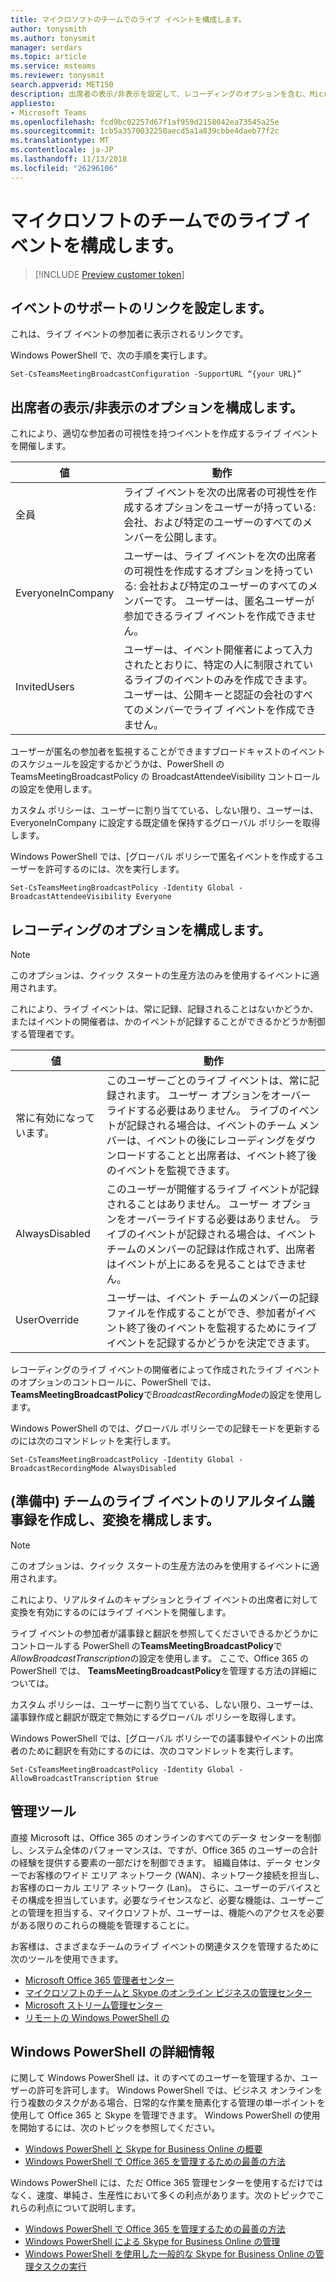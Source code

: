 ```yaml
---
title: マイクロソフトのチームでのライブ イベントを構成します。
author: tonysmith
ms.author: tonysmit
manager: serdars
ms.topic: article
ms.service: msteams
ms.reviewer: tonysmit
search.appverid: MET150
description: 出席者の表示/非表示を設定して、レコーディングのオプションを含む、Microsoft のチームのライブ イベントの設定を構成する方法について説明します。
appliesto:
- Microsoft Teams
ms.openlocfilehash: fcd9bc02257d67f1af959d2158042ea73545a25e
ms.sourcegitcommit: 1cb5a3570032250aecd5a1a839cbbe4daeb77f2c
ms.translationtype: MT
ms.contentlocale: ja-JP
ms.lasthandoff: 11/13/2018
ms.locfileid: "26296106"
---
```

# <a name="configure-live-events-in-microsoft-teams"></a>マイクロソフトのチームでのライブ イベントを構成します。
> [!INCLUDE [Preview customer token](../includes/preview-feature.md)]

## <a name="set-up-event-support-link"></a>イベントのサポートのリンクを設定します。
これは、ライブ イベントの参加者に表示されるリンクです。 

Windows PowerShell で、次の手順を実行します。
```
Set-CsTeamsMeetingBroadcastConfiguration -SupportURL “{your URL}” 
```
## <a name="configure-attendee-visibility-options"></a>出席者の表示/非表示のオプションを構成します。
これにより、適切な参加者の可視性を持つイベントを作成するライブ イベントを開催します。

|**値**  |**動作**  |
|---------|---------|
|全員     |ライブ イベントを次の出席者の可視性を作成するオプションをユーザーが持っている: 会社、および特定のユーザーのすべてのメンバーを公開します。 |
|EveryoneInCompany     |ユーザーは、ライブ イベントを次の出席者の可視性を作成するオプションを持っている: 会社および特定のユーザーのすべてのメンバーです。 ユーザーは、匿名ユーザーが参加できるライブ イベントを作成できません。|
|InvitedUsers |ユーザーは、イベント開催者によって入力されたとおりに、特定の人に制限されているライブのイベントのみを作成できます。 ユーザーは、公開キーと認証の会社のすべてのメンバーでライブ イベントを作成できません。 |

ユーザーが匿名の参加者を監視することができますブロードキャストのイベントのスケジュールを設定するかどうかは、PowerShell の TeamsMeetingBroadcastPolicy の BroadcastAttendeeVisibility コントロールの設定を使用します。 

カスタム ポリシーは、ユーザーに割り当てている、しない限り、ユーザーは、EveryoneInCompany に設定する既定値を保持するグローバル ポリシーを取得します。 
 
Windows PowerShell では、[グローバル ポリシーで匿名イベントを作成するユーザーを許可するのには、次を実行します。
```
Set-CsTeamsMeetingBroadcastPolicy -Identity Global -BroadcastAttendeeVisibility Everyone  
```
## <a name="configure-recording-options"></a>レコーディングのオプションを構成します。
> [!NOTE]
> このオプションは、クイック スタートの生産方法のみを使用するイベントに適用されます。

これにより、ライブ イベントは、常に記録、記録されることはないかどうか、またはイベントの開催者は、かのイベントが記録することができるかどうか制御する管理者です。  

|**値**  |**動作**  |
|---------|---------|
|常に有効になっています。 |このユーザーごとのライブ イベントは、常に記録されます。 ユーザー オプションをオーバーライドする必要はありません。 ライブのイベントが記録される場合は、イベントのチーム メンバーは、イベントの後にレコーディングをダウンロードすることと出席者は、イベント終了後のイベントを監視できます。 |
|AlwaysDisabled |このユーザーが開催するライブ イベントが記録されることはありません。 ユーザー オプションをオーバーライドする必要はありません。 ライブのイベントが記録される場合は、イベント チームのメンバーの記録は作成されず、出席者はイベントが上にあるを見ることはできません。 |
|UserOverride |ユーザーは、イベント チームのメンバーの記録ファイルを作成することができ、参加者がイベント終了後のイベントを監視するためにライブ イベントを記録するかどうかを決定できます。 |

レコーディングのライブ イベントの開催者によって作成されたライブ イベントのオプションのコントロールに、PowerShell では、 **TeamsMeetingBroadcastPolicy**で*BroadcastRecordingMode*の設定を使用します。

Windows PowerShell のでは、グローバル ポリシーでの記録モードを更新するのには次のコマンドレットを実行します。
```
Set-CsTeamsMeetingBroadcastPolicy -Identity Global -BroadcastRecordingMode AlwaysDisabled 
```
## <a name="configure-real-time-transcription-and-translation-in-teams-live-events-coming-soon"></a>(準備中) チームのライブ イベントのリアルタイム議事録を作成し、変換を構成します。
> [!NOTE]
> このオプションは、クイック スタートの生産方法のみを使用するイベントに適用されます。

これにより、リアルタイムのキャプションとライブ イベントの出席者に対して変換を有効にするのにはライブ イベントを開催します。 

ライブ イベントの参加者が議事録と翻訳を参照してくださいできるかどうかにコントロールする PowerShell の**TeamsMeetingBroadcastPolicy**で*AllowBroadcastTranscription*の設定を使用します。 ここで、Office 365 の PowerShell では、 **TeamsMeetingBroadcastPolicy**を管理する方法の詳細については。  

カスタム ポリシーは、ユーザーに割り当てている、しない限り、ユーザーは、議事録作成と翻訳が既定で無効にするグローバル ポリシーを取得します。

Windows PowerShell では、[グローバル ポリシーでの議事録やイベントの出席者のために翻訳を有効にするのには、次のコマンドレットを実行します。
```
Set-CsTeamsMeetingBroadcastPolicy -Identity Global -AllowBroadcastTranscription $true 
```
## <a name="administrative-tools"></a>管理ツール 
直接 Microsoft は、Office 365 のオンラインのすべてのデータ センターを制御し、システム全体のパフォーマンスは、ですが、Office 365 のユーザーの合計の経験を提供する要素の一部だけを制御できます。 組織自体は、データ センターでお客様のワイド エリア ネットワーク (WAN)、ネットワーク接続を担当し、お客様のローカル エリア ネットワーク (Lan)。 さらに、ユーザーのデバイスとその構成を担当しています。必要なライセンスなど、必要な機能は、ユーザーごとの管理を担当する、マイクロソフトが、ユーザーは、機能へのアクセスを必要がある限りのこれらの機能を管理することに。

お客様は、さまざまなチームのライブ イベントの関連タスクを管理するために次のツールを使用できます。
- [Microsoft Office 365 管理者センター](https://technet.microsoft.com/library/exchange-online-administration-and-management.aspx?f=255&MSPPError=-2147217396#BKMK_Office365admincenterl)
- [マイクロソフトのチームと Skype のオンライン ビジネスの管理センター](https://technet.microsoft.com/library/exchange-online-administration-and-management.aspx?f=255&MSPPError=-2147217396#BKMK_ExchangeAdministrationCenter)
- [Microsoft ストリーム管理センター](https://stream.microsoft.com)
- [リモートの Windows PowerShell の](https://technet.microsoft.com/library/exchange-online-administration-and-management.aspx?f=255&MSPPError=-2147217396#BKMK_RemoteWindowsPowerShell)

## <a name="want-to-know-more-about-windows-powershell"></a>Windows PowerShell の詳細情報
に関して Windows PowerShell は、it のすべてのユーザーを管理するか、ユーザーの許可を許可します。 Windows PowerShell では、ビジネス オンラインを行う複数のタスクがある場合、日常的な作業を簡素化する管理の単一ポイントを使用して Office 365 と Skype を管理できます。 Windows PowerShell の使用を開始するには、次のトピックを参照してください。
 - [Windows PowerShell と Skype for Business Online の概要](https://go.microsoft.com/fwlink/?LinkId=525039)
 - [Windows PowerShell で Office 365 を管理するための最善の方法](https://go.microsoft.com/fwlink/?LinkId=525041)

Windows PowerShell には、ただ Office 365 管理センターを使用するだけではなく、速度、単純さ、生産性において多くの利点があります。次のトピックでこれらの利点について説明します。
 - [Windows PowerShell で Office 365 を管理するための最善の方法](https://go.microsoft.com/fwlink/?LinkId=525142)
 - [Windows PowerShell による Skype for Business Online の管理](https://go.microsoft.com/fwlink/?LinkId=525453)
 - [Windows PowerShell を使用した一般的な Skype for Business Online の管理タスクの実行](https://go.microsoft.com/fwlink/?LinkId=525038)
